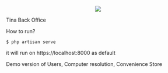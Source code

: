 <p align="center"><img src="https://laravel.com/assets/img/components/logo-laravel.svg"></p>

Tina Back Office

How to run?
```
$ php artisan serve
```
it will run on https://localhost:8000 as default

Demo version of Users, Computer resolution, Convenience Store
